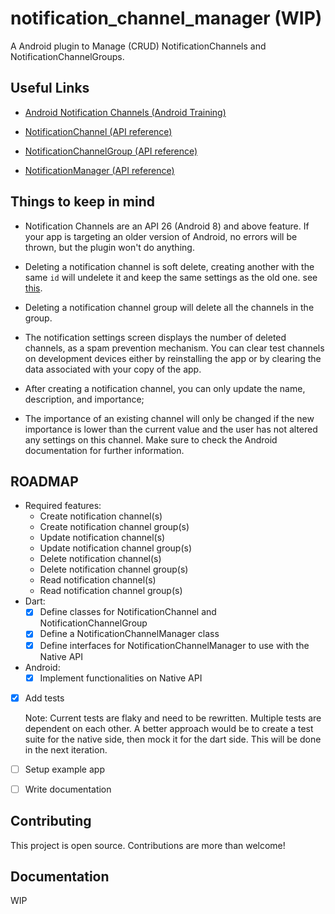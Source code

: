 # notification_channel_manager (WIP)

A Android plugin to Manage (CRUD) NotificationChannels and NotificationChannelGroups.

## Useful Links

- [Android Notification Channels (Android Training)](https://developer.android.com/training/notify-user/channels)
- [NotificationChannel (API reference)](https://developer.android.com/reference/android/app/NotificationChannel)

- [NotificationChannelGroup (API reference)](https://developer.android.com/reference/android/app/NotificationChannelGroup)

- [NotificationManager (API reference)](https://developer.android.com/reference/android/app/NotificationManager)

## Things to keep in mind

- Notification Channels are an API 26 (Android 8) and above feature. If your app is targeting an older version of Android, no errors will be thrown, but the plugin won't do anything.

- Deleting a notification channel is soft delete, creating another with the same `id` will undelete it and keep the same settings as the old one. see [this](https://developer.android.com/reference/android/app/NotificationManager#deleteNotificationChannel).
- Deleting a notification channel group will delete all the channels in the group.
- The notification settings screen displays the number of deleted channels, as a spam prevention mechanism. You can clear test channels on development devices either by reinstalling the app or by clearing the data associated with your copy of the app.
- After creating a notification channel, you can only update the name, description, and importance;
- The importance of an existing channel will only be changed if the new importance is lower than the current value and the user has not altered any settings on this channel.
  Make sure to check the Android documentation for further information.

## ROADMAP

- Required features:
  - Create notification channel(s)
  - Create notification channel group(s)
  - Update notification channel(s)
  - Update notification channel group(s)
  - Delete notification channel(s)
  - Delete notification channel group(s)
  - Read notification channel(s)
  - Read notification channel group(s)
- Dart:
  - [x] Define classes for NotificationChannel and NotificationChannelGroup
  - [x] Define a NotificationChannelManager class
  - [x] Define interfaces for NotificationChannelManager to use with the Native API
- Android:
  - [x] Implement functionalities on Native API
- [x] Add tests

  Note: Current tests are flaky and need to be rewritten. Multiple tests are dependent on each other. A better approach would be to create a test suite for the native side, then mock it for the dart side. This will be done in the next iteration.

- [ ] Setup example app
- [ ] Write documentation

## Contributing

This project is open source. Contributions are more than welcome!

## Documentation

WIP
